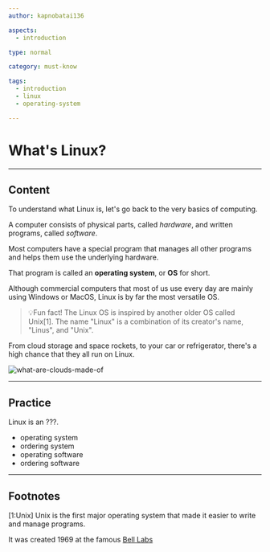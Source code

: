 ```yaml
---
author: kapnobatai136

aspects:
  - introduction

type: normal

category: must-know

tags:
  - introduction
  - linux
  - operating-system

---
```


# What's Linux?

---
## Content

To understand what Linux is, let's go back to the very basics of computing.

A computer consists of physical parts, called *hardware*, and written programs, called *software*. 

Most computers have a special program that manages all other programs and helps them use the underlying hardware.

That program is called an **operating system**, or **OS** for short.

Although commercial computers that most of us use every day are mainly using Windows or MacOS, Linux is by far the most versatile OS.

> 💡Fun fact! The Linux OS is inspired by another older OS called Unix[1]. The name "Linux" is a combination of its creator's name, "Linus", and "Unix".

From cloud storage and space rockets, to your car or refrigerator, there's a high chance that they all run on Linux.

![what-are-clouds-made-of](https://img.enkipro.com/e763d343e3f748f707da85221e99d44d.png)

---
## Practice

Linux is an ???.

* operating system
* ordering system
* operating software
* ordering software

---
## Footnotes

[1:Unix]
Unix is the first major operating system that made it easier to write and manage programs.

It was created 1969 at the famous [Bell Labs](https://en.wikipedia.org/wiki/Bell_Labs)